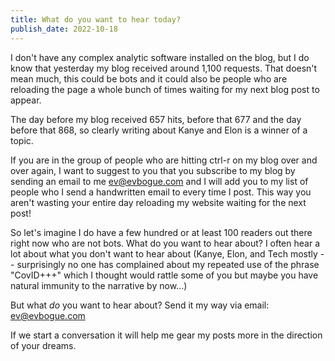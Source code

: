 ```yaml
---
title: What do you want to hear today?
publish_date: 2022-10-18
---
```


I don't have any complex analytic software installed on the blog, but I do know that yesterday my blog received around 1,100 requests. That doesn't mean much, this could be bots and it could also be people who are reloading the page a whole bunch of times waiting for my next blog post to appear.

The day before my blog received 657 hits, before that 677 and the day before that 868, so clearly writing about Kanye and Elon is a winner of a topic.

If you are in the group of people who are hitting ctrl-r on my blog over and over again, I want to suggest to you that you subscribe to my blog by sending an email to me [ev@evbogue.com](mailto:ev@evbogue.com) and I will add you to my list of people who I send a handwritten email to every time I post. This way you aren't wasting your entire day reloading my website waiting for the next post! 

So let's imagine I do have a few hundred or at least 100 readers out there right now who are not bots. What do you want to hear about? I often hear a lot about what you don't want to hear about (Kanye, Elon, and Tech mostly -- surprisingly no one has complained about my repeated use of the phrase "CovID+++" which I thought would rattle some of you but maybe you have natural immunity to the narrative by now...)

But what _do_ you want to hear about? Send it my way via email: [ev@evbogue.com](mailto:ev@evbogue.com) 

If we start a conversation it will help me gear my posts more in the direction of your dreams.
